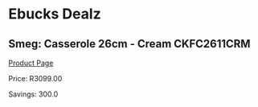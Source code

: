 
# Ebucks Dealz
## Smeg: Casserole 26cm - Cream CKFC2611CRM
[Product Page](https://www.ebucks.com/web/shop/productSelected.do?prodId=1170712041&catId=1196428103)

Price: R3099.00

Savings: 300.0


	